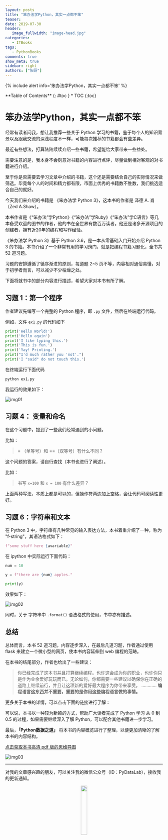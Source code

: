 ```yaml
---
layout: posts
title: "笨办法学Python，其实一点都不笨"
teaser:
date: 2019-07-30
header:
   image_fullwidth: "image-head.jpg"
categories:
   - ITBooks
tags:    
   - PythonBooks      
comments: true
show_meta: true
sidebar: right
authors: ["阳哥"]
---
```


{% include alert info='笨办法学Python，其实一点都不笨' %}

<div class="panel radius" markdown="1">
**Table of Contents**
{: #toc }
*  TOC
{:toc}
</div>

# 笨办法学Python，其实一点都不笨

经常有读者问我，想让我推荐一些关于 Python 学习的书籍，鉴于每个人的知识背景以及跟我交流的深浅程度不一样，可能每次推荐的书籍都会有些差异。

最近有些想法，打算陆陆续续介绍一些书籍，希望能给大家带来一些益处。

需要注意的是，我本身不会刻意对书籍的内容进行点评，尽量做到相对客观的对书籍进行介绍。

至于你是否需要去学习文章中介绍的书籍，这个还是需要结合自己的实际情况来做筛选。毕竟每个人的时间和精力都有限，市面上优秀的书籍数不胜数，我们挑选适合自己的就好。

今天我们来介绍的书籍是 《笨办法学 Python 3》，这本书的作者是 泽德 A. 肖（Zed A.Shaw）。

本书作者是《“笨办法”学Python》《“笨办法”学Ruby》《“笨办法”学C语言》等几本备受欢迎的图书的作者，他的书在全世界有数百万读者。他还是诸多开源项目的创建者，拥有近20年的编程和写作经验。

《笨办法学 Python 3》基于 Python 3.6，是一本从零基础入门开始介绍 Python 3 的书籍。本书介绍了一个非常有用的学习窍门，就是把编程书籍习题化，全书共 52 道习题。

习题的安排遵循了循序渐进的原则，每道题 2~5 页不等，内容相对通俗易懂，对于初学者而言，可以减少不少枯燥之处。

下面将就书中的部分内容进行描述，希望大家对本书有所了解。

## 习题 1：第一个程序

作者建议先编写一个完整的 Python 程序，即 `.py` 文件，然后在终端运行代码。

例如，文件 `ex1.py` 的代码如下

```python
print('Hello World!')
print('Hello again')
print('I like typing this.')
print('This is fun.')
print('Yay! Printing.')
print("I'd much rather you 'not'.")
print('I "said" do not touch this.')
```

在终端运行下面代码

```python
python ex1.py
```

我运行的效果如下：

![img01](/images/posts/013-learn-python-the-hard-way/1.png)

## 习题 4： 变量和命名

在这个习题中，提到了一些我们经常遇到的小问题。

比如：

> = （单等号）和 ==（双等号）有什么不同？

这个问题的答案，请自行查找（本书也进行了阐述）。

比如：

>书写 `x=100` 和 `x = 100` 有什么差异？

上面两种写法，本质上都是可以的，但操作符两边加上空格，会让代码可阅读性更好。

## 习题 6：字符串和文本

在 Python 3 中，字符串有几种常见的输入表达方法，本书着重介绍了一种，称为 "f-string"，其语法格式如下：

```python
f"some stuff here {avariable}"
```

在 ipython 中实际运行下面代码：

```python
num = 10

y = f"there are {num} apples."

print(y)
```

效果如下：

![img02](/images/posts/013-learn-python-the-hard-way/2.png)

同时，关于 字符串中 `.format()` 语法格式的使用，书中亦有描述。

## 总结

总体而言，本书 52 道习题，内容逐步深入，在最后几道习题，作者通过使用 flask 来建立一个微小型的网页，使本书内容延伸到 web 编程的范畴。

在本书的结尾部分，作者也给出了一些建议：

>你已经完成了这本书并且打算继续编程。也许这会成为你的职业，也许你只是作为业余爱好玩玩而已。无论如何，你都需要一些建议以确保你在正确的道路上继续前行，并且让这项新的爱好最大程序为你带来享受。
>…………
>**编程语言这东西并不重要，重要的是你用这些编程语言做的事情。**

更多关于本书的详情，可以点击下面的链接进行了解：

可以说，本书以一种较为新颖的方式，帮助广大读者完成了 Python 学习 从 0 到 0.5 的过程，如果需要继续深入了解 Python，可以配合其他书籍进一步学习。

最后，**「Python数据之道」** 将本书的内容概览进行了整理，以便更加清晰的了解本书的内容结构。

[点击获取本书高清 pdf 版的思维导图](http://liyangbit.com/pdf/)

![img03](/images/posts/013-learn-python-the-hard-way/3.png)

---

对我的文章感兴趣的朋友，可以关注我的微信公众号（ID：PyDataLab），接收我的更新通知。

<div align="center">
    <img src="/images/qrcode.jpg" width="20%">
</div>
